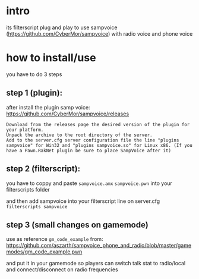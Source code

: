 # intro
its filterscript plug and play to use sampvoice (https://github.com/CyberMor/sampvoice) with radio voice and phone voice

# how to install/use

you have to do 3 steps

## step 1 (plugin):
after install the plugin samp voice: https://github.com/CyberMor/sampvoice/releases

```
Download from the releases page the desired version of the plugin for your platform.
Unpack the archive to the root directory of the server.
Add to the server.cfg server configuration file the line "plugins sampvoice" for Win32 and "plugins sampvoice.so" for Linux x86. (If you have a Pawn.RakNet plugin be sure to place SampVoice after it)
```

## step 2 (filterscript):
you have to coppy and paste 
`sampvoice.amx`
`sampvoice.pwn`
into your filterscripts folder

and then add sampvoice into your filterscript line on server.cfg
`filterscripts sampvoice`

## step 3 (small changes on gamemode)
use as reference `gm_code_example`
from: https://github.com/aszarth/sampvoice_phone_and_radio/blob/master/gamemodes/gm_code_example.pwn

and put it in your gamemode so players can switch talk stat to radio/local and connect/disconnect on radio frequencies
